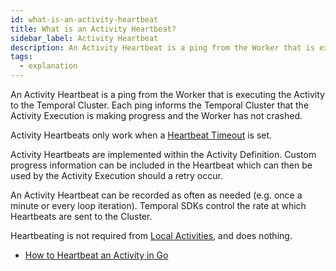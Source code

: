 ```yaml
---
id: what-is-an-activity-heartbeat
title: What is an Activity Heartbeat?
sidebar_label: Activity Heartbeat
description: An Activity Heartbeat is a ping from the Worker that is executing the Activity to the Temporal Cluster. Each ping informs the Temporal Cluster that the Activity Execution is making progress and the Worker has not crashed.
tags:
  - explanation
---
```


An Activity Heartbeat is a ping from the Worker that is executing the Activity to the Temporal Cluster.
Each ping informs the Temporal Cluster that the Activity Execution is making progress and the Worker has not crashed.

Activity Heartbeats only work when a [Heartbeat Timeout](/concepts/what-is-a-heartbeat-timeout) is set.

Activity Heartbeats are implemented within the Activity Definition.
Custom progress information can be included in the Heartbeat which can then be used by the Activity Execution should a retry occur.

An Activity Heartbeat can be recorded as often as needed (e.g. once a minute or every loop iteration).
Temporal SDKs control the rate at which Heartbeats are sent to the Cluster.

Heartbeating is not required from [Local Activities](/concepts/what-is-a-local-activity), and does nothing.

- [How to Heartbeat an Activity in Go](/go/how-to-heartbeat-an-activity-in-go)
